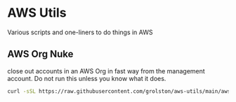# AWS Utils

Various scripts and one-liners to do things in AWS


## AWS Org Nuke

close out accounts in an AWS Org in fast way from the management account. Do not run this unless you know what it does.

```sh
curl -sSL https://raw.githubusercontent.com/grolston/aws-utils/main/aws-org-nuke.sh | sh
```
